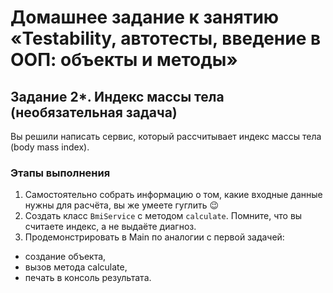 # Домашнее задание к занятию «Testability, автотесты, введение в ООП: объекты и методы»
## Задание 2*. Индекс массы тела (необязательная задача)
Вы решили написать сервис, который рассчитывает индекс массы тела (body mass index).

### Этапы выполнения
1. Самостоятельно собрать информацию о том, какие входные данные нужны для расчёта, вы же умеете гуглить 😉
2. Создать класс `BmiService` с методом `calculate`. Помните, что вы считаете индекс, а не выдаёте диагноз.
3. Продемонстрировать в Main по аналогии с первой задачей:
* создание объекта,
* вызов метода calculate,
* печать в консоль результата.